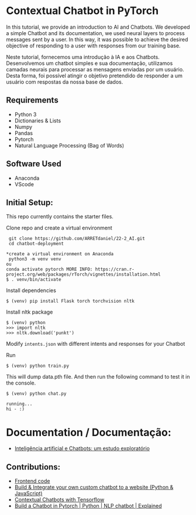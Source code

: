 # Contextual Chatbot in PyTorch

In this tutorial, we provide an introduction to AI and Chatbots. We developed a simple Chatbot and its documentation, we used neural layers to process messages sent by a user. In this way, it was possible to achieve the desired objective of responding to a user with responses from our training base.

Neste tutorial, fornecemos uma introdução à IA e aos Chatbots. Desenvolvemos um chatbot simples e sua documentação, utilizamos camadas neurais para processar as mensagens enviadas por um usuário. Desta forma, foi possível atingir o objetivo pretendido de responder a um usuário com respostas da nossa base de dados.

## Requirements

- Python 3
- Dictionaries & Lists
- Numpy
- Pandas
- Pytorch
- Natural Language Processing (Bag of Words)

## Software Used

- Anaconda
- VScode
## Initial Setup:
This repo currently contains the starter files.

Clone repo and create a virtual environment
```
 git clone https://github.com/ARRETdaniel/22-2_AI.git
 cd chatbot-deployment

*create a virtual environment on Anaconda
 python3 -m venv venv
ou
conda activate pytorch MORE INFO: https://cran.r-project.org/web/packages/rTorch/vignettes/installation.html
$ . venv/bin/activate
```
Install dependencies
```
$ (venv) pip install Flask torch torchvision nltk
```
Install nltk package
```
$ (venv) python
>>> import nltk
>>> nltk.download('punkt')
```
Modify `intents.json` with different intents and responses for your Chatbot

Run
```
$ (venv) python train.py
```
This will dump data.pth file. And then run
the following command to test it in the console.
```
$ (venv) python chat.py
```

```
running...
hi - :)
```

# Documentation / Documentação:

- [Inteligência artificial e Chatbots: um estudo exploratório](relatorio/relatorioIA.pdf)


## Contributions:

- [Frontend code](https://github.com/hitchcliff/front-end-chatjs)
- [Build & Integrate your own custom chatbot to a website (Python & JavaScript)](https://github.com/python-engineer/pytorch-chatbot)
- [Contextual Chatbots with Tensorflow](https://github.com/python-engineer/pytorch-chatbot)
- [Build a Chatbot in Pytorch | Python | NLP chatbot | Explained](https://youtu.be/FzIUBqEAipg)
